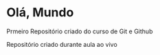 # Olá, Mundo
Prmeiro Repositório criado do curso de Git e Github

Repositório criado durante aula ao vivo